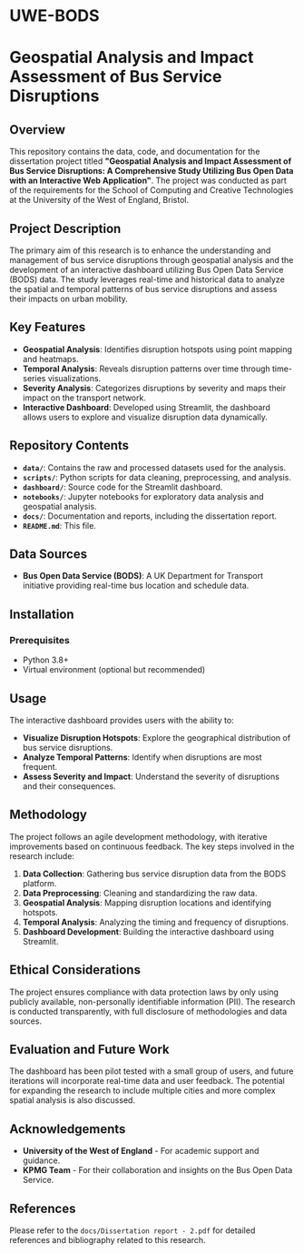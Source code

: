 # UWE-BODS
# Geospatial Analysis and Impact Assessment of Bus Service Disruptions

## Overview

This repository contains the data, code, and documentation for the dissertation project titled **"Geospatial Analysis and Impact Assessment of Bus Service Disruptions: A Comprehensive Study Utilizing Bus Open Data with an Interactive Web Application"**. The project was conducted as part of the requirements for the School of Computing and Creative Technologies at the University of the West of England, Bristol.

## Project Description

The primary aim of this research is to enhance the understanding and management of bus service disruptions through geospatial analysis and the development of an interactive dashboard utilizing Bus Open Data Service (BODS) data. The study leverages real-time and historical data to analyze the spatial and temporal patterns of bus service disruptions and assess their impacts on urban mobility.

## Key Features

- **Geospatial Analysis**: Identifies disruption hotspots using point mapping and heatmaps.
- **Temporal Analysis**: Reveals disruption patterns over time through time-series visualizations.
- **Severity Analysis**: Categorizes disruptions by severity and maps their impact on the transport network.
- **Interactive Dashboard**: Developed using Streamlit, the dashboard allows users to explore and visualize disruption data dynamically.

## Repository Contents

- **`data/`**: Contains the raw and processed datasets used for the analysis.
- **`scripts/`**: Python scripts for data cleaning, preprocessing, and analysis.
- **`dashboard/`**: Source code for the Streamlit dashboard.
- **`notebooks/`**: Jupyter notebooks for exploratory data analysis and geospatial analysis.
- **`docs/`**: Documentation and reports, including the dissertation report.
- **`README.md`**: This file.

## Data Sources

- **Bus Open Data Service (BODS)**: A UK Department for Transport initiative providing real-time bus location and schedule data.

## Installation

### Prerequisites

- Python 3.8+
- Virtual environment (optional but recommended)

## Usage

The interactive dashboard provides users with the ability to:

- **Visualize Disruption Hotspots**: Explore the geographical distribution of bus service disruptions.
- **Analyze Temporal Patterns**: Identify when disruptions are most frequent.
- **Assess Severity and Impact**: Understand the severity of disruptions and their consequences.

## Methodology

The project follows an agile development methodology, with iterative improvements based on continuous feedback. The key steps involved in the research include:

1. **Data Collection**: Gathering bus service disruption data from the BODS platform.
2. **Data Preprocessing**: Cleaning and standardizing the raw data.
3. **Geospatial Analysis**: Mapping disruption locations and identifying hotspots.
4. **Temporal Analysis**: Analyzing the timing and frequency of disruptions.
5. **Dashboard Development**: Building the interactive dashboard using Streamlit.

## Ethical Considerations

The project ensures compliance with data protection laws by only using publicly available, non-personally identifiable information (PII). The research is conducted transparently, with full disclosure of methodologies and data sources.

## Evaluation and Future Work

The dashboard has been pilot tested with a small group of users, and future iterations will incorporate real-time data and user feedback. The potential for expanding the research to include multiple cities and more complex spatial analysis is also discussed.

## Acknowledgements

- **University of the West of England** - For academic support and guidance.
- **KPMG Team** - For their collaboration and insights on the Bus Open Data Service.

## References

Please refer to the `docs/Dissertation report - 2.pdf` for detailed references and bibliography related to this research.

